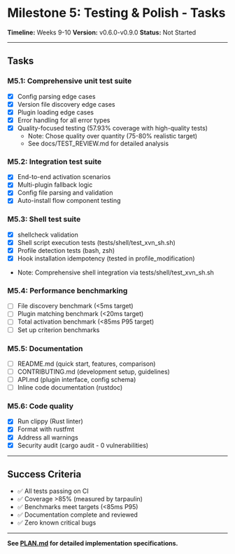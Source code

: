 # Milestone 5: Testing & Polish - Tasks

**Timeline:** Weeks 9-10
**Version:** v0.6.0-v0.9.0
**Status:** Not Started

---

## Tasks

### M5.1: Comprehensive unit test suite
- [x] Config parsing edge cases
- [x] Version file discovery edge cases
- [x] Plugin loading edge cases
- [x] Error handling for all error types
- [x] Quality-focused testing (57.93% coverage with high-quality tests)
  - Note: Chose quality over quantity (75-80% realistic target)
  - See docs/TEST_REVIEW.md for detailed analysis

### M5.2: Integration test suite
- [x] End-to-end activation scenarios
- [x] Multi-plugin fallback logic
- [x] Config file parsing and validation
- [x] Auto-install flow component testing

### M5.3: Shell test suite
- [x] shellcheck validation
- [x] Shell script execution tests (tests/shell/test_xvn_sh.sh)
- [x] Profile detection tests (bash, zsh)
- [x] Hook installation idempotency (tested in profile_modification)
- Note: Comprehensive shell integration via tests/shell/test_xvn_sh.sh

### M5.4: Performance benchmarking
- [ ] File discovery benchmark (<5ms target)
- [ ] Plugin matching benchmark (<20ms target)
- [ ] Total activation benchmark (<85ms P95 target)
- [ ] Set up criterion benchmarks

### M5.5: Documentation
- [ ] README.md (quick start, features, comparison)
- [ ] CONTRIBUTING.md (development setup, guidelines)
- [ ] API.md (plugin interface, config schema)
- [ ] Inline code documentation (rustdoc)

### M5.6: Code quality
- [x] Run clippy (Rust linter)
- [x] Format with rustfmt
- [x] Address all warnings
- [x] Security audit (cargo audit - 0 vulnerabilities)

---

## Success Criteria

- ✅ All tests passing on CI
- ✅ Coverage >85% (measured by tarpaulin)
- ✅ Benchmarks meet targets (<85ms P95)
- ✅ Documentation complete and reviewed
- ✅ Zero known critical bugs

---

**See [PLAN.md](./PLAN.md) for detailed implementation specifications.**

